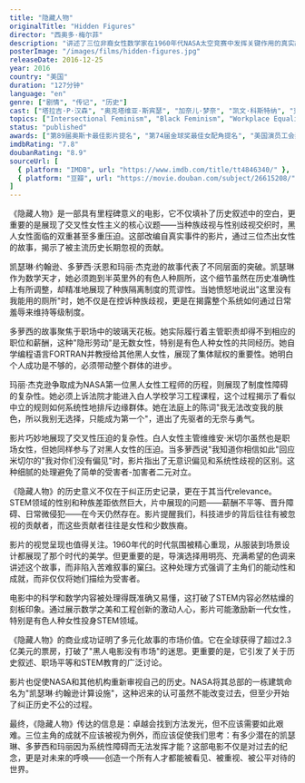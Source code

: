 ```yaml
---
title: "隐藏人物"
originalTitle: "Hidden Figures"
director: "西奥多·梅尔菲"
description: "讲述了三位非裔女性数学家在1960年代NASA太空竞赛中发挥关键作用的真实故事。她们不仅要面对种族歧视，还要克服性别偏见，最终凭借卓越才能为美国航天事业做出了不可磨灭的贡献。"
posterImage: "/images/films/hidden-figures.jpg"
releaseDate: 2016-12-25
year: 2016
country: "美国"
duration: "127分钟"
language: "en"
genre: ["剧情", "传记", "历史"]
cast: ["塔拉吉·P·汉森", "奥克塔维亚·斯宾瑟", "加奈儿·梦奈", "凯文·科斯特纳", "克斯汀·邓斯特"]
topics: ["Intersectional Feminism", "Black Feminism", "Workplace Equality", "Equal Pay", "Glass Ceiling", "Education Equality", "Race and Gender"]
status: "published"
awards: ["第89届奥斯卡最佳影片提名", "第74届金球奖最佳女配角提名", "美国演员工会奖最佳群戏"]
imdbRating: "7.8"
doubanRating: "8.9"
sourceUrl: [
  { platform: "IMDB", url: "https://www.imdb.com/title/tt4846340/" },
  { platform: "豆瓣", url: "https://movie.douban.com/subject/26615208/" }
]
---
```


《隐藏人物》是一部具有里程碑意义的电影，它不仅填补了历史叙述中的空白，更重要的是展现了交叉性女性主义的核心议题——当种族歧视与性别歧视交织时，黑人女性面临的双重甚至多重压迫。这部改编自真实事件的影片，通过三位杰出女性的故事，揭示了被主流历史长期忽视的贡献。

凯瑟琳·约翰逊、多萝西·沃恩和玛丽·杰克逊的故事代表了不同层面的突破。凯瑟琳作为数学天才，她必须跑到半英里外的有色人种厕所，这个细节虽然在历史准确性上有所调整，却精准地展现了种族隔离制度的荒谬性。当她愤怒地说出"这里没有我能用的厕所"时，她不仅是在控诉种族歧视，更是在揭露整个系统如何通过日常羞辱来维持等级制度。

多萝西的故事聚焦于职场中的玻璃天花板。她实际履行着主管职责却得不到相应的职位和薪酬，这种"隐形劳动"是无数女性，特别是有色人种女性的共同经历。她自学编程语言FORTRAN并教授给其他黑人女性，展现了集体赋权的重要性。她明白个人成功是不够的，必须带动整个群体的进步。

玛丽·杰克逊争取成为NASA第一位黑人女性工程师的历程，则展现了制度性障碍的复杂性。她必须上诉法院才能进入白人学校学习工程课程，这个过程揭示了看似中立的规则如何系统性地排斥边缘群体。她在法庭上的陈词"我无法改变我的肤色，所以我别无选择，只能成为第一个"，道出了先驱者的无奈与勇气。

影片巧妙地展现了交叉性压迫的复杂性。白人女性主管维维安·米切尔虽然也是职场女性，但她同样参与了对黑人女性的压迫。当多萝西说"我知道你相信如此"回应米切尔的"我对你们没有偏见"时，影片指出了无意识偏见和系统性歧视的区别。这种细腻的处理避免了简单的受害者-加害者二元对立。

《隐藏人物》的历史意义不仅在于纠正历史记录，更在于其当代relevance。STEM领域的性别和种族差距依然巨大，片中展现的问题——薪酬不平等、晋升障碍、日常微侵犯——在今天仍然存在。影片提醒我们，科技进步的背后往往有被忽视的贡献者，而这些贡献者往往是女性和少数族裔。

影片的视觉呈现也值得关注。1960年代的时代氛围被精心重现，从服装到场景设计都展现了那个时代的美学。但更重要的是，导演选择用明亮、充满希望的色调来讲述这个故事，而非陷入苦难叙事的窠臼。这种处理方式强调了主角们的能动性和成就，而非仅仅将她们描绘为受害者。

电影中的科学和数学内容被处理得既准确又易懂，这打破了STEM内容必然枯燥的刻板印象。通过展示数学之美和工程创新的激动人心，影片可能激励新一代女性，特别是有色人种女性投身STEM领域。

《隐藏人物》的商业成功证明了多元化故事的市场价值。它在全球获得了超过2.3亿美元的票房，打破了"黑人电影没有市场"的迷思。更重要的是，它引发了关于历史叙述、职场平等和STEM教育的广泛讨论。

影片也促使NASA和其他机构重新审视自己的历史。NASA将其总部的一栋建筑命名为"凯瑟琳·约翰逊计算设施"，这种迟来的认可虽然不能改变过去，但至少开始了纠正历史不公的过程。

最终，《隐藏人物》传达的信息是：卓越会找到方法发光，但不应该需要如此艰难。三位主角的成就不应该被视为例外，而应该促使我们思考：有多少潜在的凯瑟琳、多萝西和玛丽因为系统性障碍而无法发挥才能？这部电影不仅是对过去的纪念，更是对未来的呼唤——创造一个所有人才都能被看见、被重视、被公平对待的世界。